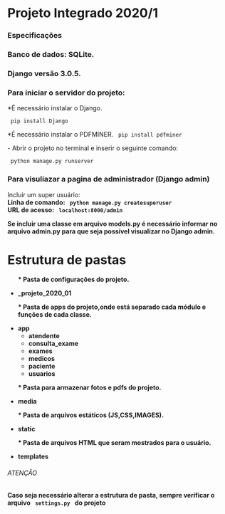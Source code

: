 # <h1> Projeto Integrado 2020/1 </h1>
<h3>Especificações</h3>
<h3> Banco de dados: SQLite. </h3>
<h3> Django versão 3.0.5. </h3>

<h3> Para iniciar o servidor do projeto: </h3>
*É necessário instalar o Django.

<code> pip install Django </code>

*É necessário instalar o PDFMINER.
<code> pip install pdfminer </code>
<p> - Abrir o projeto no terminal e inserir o seguinte comando: </p>
<code> python manage.py runserver </code>

<h3> Para visuliazar a pagina de administrador (Django admin)</h3>
Incluir um super usuário: <br>
<b> Linha de comando:<b>
<code> python manage.py createsuperuser </code> <br>
URL de acesso:
<code> localhost:8000/admin </code>


<p> Se incluir uma classe em arquivo <b> models.py </b> é necessário informar no arquivo <b> admin.py </b> para que seja possível visualizar no Django admin. </p>

<h1> Estrutura de pastas </h1>

<ul>
    <p> * Pasta de configurações do projeto.</p>
    <li> <b> _projeto_2020_01 </b></li> 
    <p> * Pasta de apps do projeto,onde está separado cada módulo e funções de cada classe.</p>
    <li> <b> app </b>
        <ul>
            <li>atendente</li>
            <li>consulta_exame</li>
            <li>exames</li>
            <li>medicos</li>
            <li>paciente</li>
            <li>usuarios</li>
        </ul>
    </li> 
    <p> * Pasta para armazenar fotos e pdfs do projeto.</p>
    <li><b> media </b></li> 
    <p> * Pasta de arquivos estáticos (JS,CSS,IMAGES).</p>
    <li><b> static </b></li>
    <p> * Pasta de arquivos HTML que seram mostrados para o usuário.</p>
    <li><b> templates </b></li>
</ul>


<h6>ATENÇÃO</h6>
<p> Caso seja necessário alterar a estrutura de pasta, sempre verificar o arquivo <code> settings.py </code> do projeto</p>
